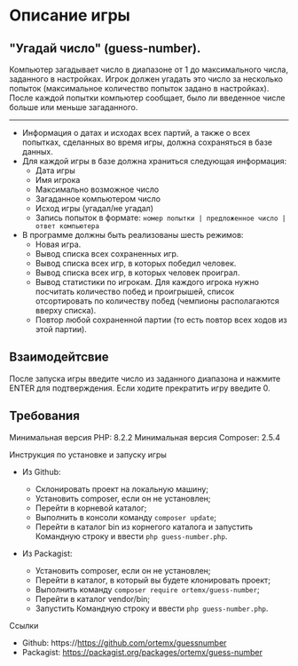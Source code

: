 # Описание игры
## "Угадай число" (guess-number). 
Компьютер загадывает число в диапазоне от 1 до максимального числа, заданного в настройках. Игрок должен угадать это число за несколько попыток (максимальное количество попыток задано в настройках). После каждой попытки компьютер сообщает, было ли введенное числе больше или меньше загаданного.

* * *

* Информация о датах и исходах всех партий, а также о всех попытках, сделанных во время игры, должна сохраняться в базе данных.
* Для каждой игры в базе должна храниться следующая информация:
    * Дата игры
    * Имя игрока
    * Максимально возможное число
    * Загаданное компьютером число
    * Исход игры (угадал/не угадал)
    * Запись попыток в формате: 
      `номер попытки | предложенное число | ответ компьютера`
* В программе должны быть реализованы шесть режимов:
    * Новая игра.
    * Вывод списка всех сохраненных игр.
    * Вывод списка всех игр, в которых победил человек.
    * Вывод списка всех игр, в которых человек проиграл.
    * Вывод статистики по игрокам. Для каждого игрока нужно посчитать количество побед и проигрышей, список отсортировать по количеству побед (чемпионы располагаются вверху списка).
    * Повтор любой сохраненной партии (то есть повтор всех ходов из этой партии).

## Взаимодейтсвие
После запуска игры введите число из заданного диапазона и нажмите ENTER для подтверждения. Если ходите прекратить игру введите 0.
## Требования
Минимальная версия PHP: 8.2.2
Минимальная версия Composer: 2.5.4

Инструкция по установке и запуску игры
* Из Github:
    * Склонировать проект на локальную машину;
    * Установить composer, если он не установлен;
    * Перейти в корневой каталог;
    * Выполнить в консоли команду `composer update`;
    * Перейти в каталог bin из корнегого каталога и запустить Командную строку и ввести `php guess-number.php`.

* Из Packagist:
    * Установить composer, если он не установлен;
    * Перейти в каталог, в который вы будете клонировать проект;
    * Выполнить команду `composer require ortemx/guess-number`;
    * Перейти в каталог vendor/bin;
    * Запустить Командную строку и ввести `php guess-number.php`.

Ссылки
* Github: https://https://github.com/ortemx/guessnumber
* Packagist: https://packagist.org/packages/ortemx/guess-number

